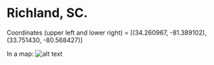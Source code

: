 # Richland, SC.

Coordinates (upper left and lower right) = [(34.260967, -81.389102),(33.751430, -80.568427)]

In a map: 
![alt text](https://github.com/fedhere/tweetsPDsentiment/raw/master/src/common/images/icon48.png "Logo Title Text 1")

